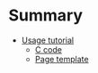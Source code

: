 # Summary

- [Usage tutorial](./chapter_1_tutorial.md)
    - [C code](./chapter_1_1_c_code.md)
    - [Page template](./chapter_1_2_template.md)
